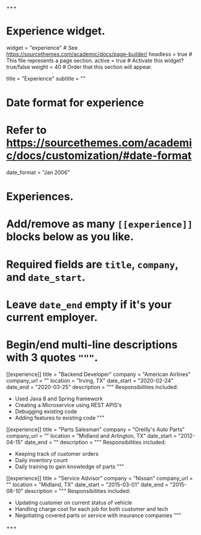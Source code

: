 +++
# Experience widget.
widget = "experience"  # See https://sourcethemes.com/academic/docs/page-builder/
headless = true  # This file represents a page section.
active = true  # Activate this widget? true/false
weight = 40  # Order that this section will appear.

title = "Experience"
subtitle = ""

# Date format for experience
#   Refer to https://sourcethemes.com/academic/docs/customization/#date-format
date_format = "Jan 2006"

# Experiences.
#   Add/remove as many `[[experience]]` blocks below as you like.
#   Required fields are `title`, `company`, and `date_start`.
#   Leave `date_end` empty if it's your current employer.
#   Begin/end multi-line descriptions with 3 quotes `"""`.
[[experience]]
  title = "Backend Developer"
  company = "American Airlines"
  company_url = ""
  location = "Irving, TX"
  date_start = "2020-02-24"
  date_end = "2020-03-25"
  description = """
  Responsibilities included:
  
  * Used Java 8 and Spring framework
  * Creating a Microservice using REST APIS's
  * Debugging existing code
  * Adding features to existing code
  """

[[experience]]
  title = "Parts Salesman"
  company = "Oreilly's Auto Parts"
  company_url = ""
  location = "Midland and Arlington, TX"
  date_start = "2012-04-15"
  date_end = ""
  description = """
  Responsibilities included:
  
  * Keeping track of customer orders
  * Daily inventory count
  * Daily training to gain knowledge of parts
  """

[[experience]]
  title = "Service Advisor"
  company = "Nissan"
  company_url = ""
  location = "Midland, TX"
  date_start = "2015-03-01"
  date_end = "2015-08-10"
  description = """
  Responsibilities included:

  * Updating customer on current status of vehicle
  * Handling charge cost for each job for both customer and tech
  * Negotiating covered parts or service with insurance companies
  """

+++
